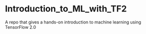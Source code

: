 # Introduction_to_ML_with_TF2
A repo that gives a hands-on introduction to machine learning using TensorFlow 2.0
